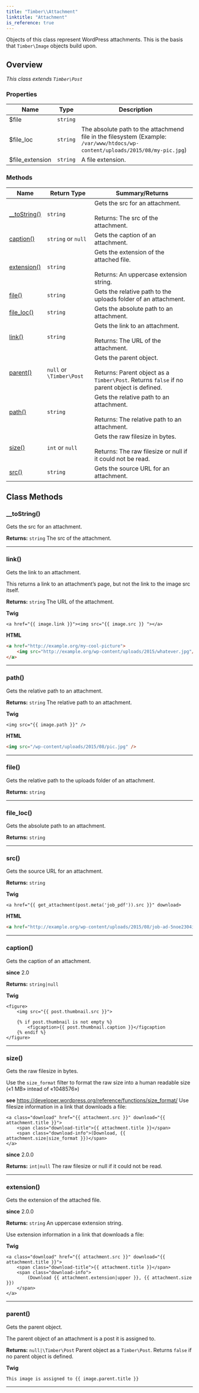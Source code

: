 ```yaml
---
title: "Timber\\​Attachment"
linktitle: "Attachment"
is_reference: true
---
```


Objects of this class represent WordPress attachments. This is the basis that `Timber\Image`
objects build upon.

<!--more-->

## Overview

*This class extends `Timber\Post`*  
  

### Properties

<div class="table-properties">

| Name | Type | Description |
| --- | --- | --- |
| <span class="property-name">$file</span> | <span class="property-type">`string`</span> | <span class="property-description"></span> |
| <span class="property-name">$file_loc</span> | <span class="property-type">`string`</span> | <span class="property-description">The absolute path to the attachmend file in the filesystem (Example: `/var/www/htdocs/wp-content/uploads/2015/08/my-pic.jpg`)</span> |
| <span class="property-name">$file_extension</span> | <span class="property-type">`string`</span> | <span class="property-description">A file extension.</span> |

</div>

### Methods

<div class="table-methods">

| Name | Return Type | Summary/Returns |
| --- | --- | --- |
| <span class="method-name">[__toString()](#__toString)</span> | <span class="method-type">`string`</span> | <span class="method-description">Gets the src for an attachment.<br><br><span class="method-return"><span class="method-return-label">Returns:</span> The src of the attachment.</span></span> |
| <span class="method-name">[caption()](#caption)</span> | <span class="method-type">`string` or `null`</span> | <span class="method-description">Gets the caption of an attachment.</span> |
| <span class="method-name">[extension()](#extension)</span> | <span class="method-type">`string`</span> | <span class="method-description">Gets the extension of the attached file.<br><br><span class="method-return"><span class="method-return-label">Returns:</span> An uppercase extension string.</span></span> |
| <span class="method-name">[file()](#file)</span> | <span class="method-type">`string`</span> | <span class="method-description">Gets the relative path to the uploads folder of an attachment.</span> |
| <span class="method-name">[file_loc()](#file_loc)</span> | <span class="method-type">`string`</span> | <span class="method-description">Gets the absolute path to an attachment.</span> |
| <span class="method-name">[link()](#link)</span> | <span class="method-type">`string`</span> | <span class="method-description">Gets the link to an attachment.<br><br><span class="method-return"><span class="method-return-label">Returns:</span> The URL of the attachment.</span></span> |
| <span class="method-name">[parent()](#parent)</span> | <span class="method-type">`null` or `\Timber\Post`</span> | <span class="method-description">Gets the parent object.<br><br><span class="method-return"><span class="method-return-label">Returns:</span> Parent object as a `Timber\Post`. Returns `false` if no parent object is defined.</span></span> |
| <span class="method-name">[path()](#path)</span> | <span class="method-type">`string`</span> | <span class="method-description">Gets the relative path to an attachment.<br><br><span class="method-return"><span class="method-return-label">Returns:</span> The relative path to an attachment.</span></span> |
| <span class="method-name">[size()](#size)</span> | <span class="method-type">`int` or `null`</span> | <span class="method-description">Gets the raw filesize in bytes.<br><br><span class="method-return"><span class="method-return-label">Returns:</span> The raw filesize or null if it could not be read.</span></span> |
| <span class="method-name">[src()](#src)</span> | <span class="method-type">`string`</span> | <span class="method-description">Gets the source URL for an attachment.</span> |

</div>


## Class Methods

### \_\_toString()

Gets the src for an attachment.

**Returns:** `string` The src of the attachment.

---

### link()

Gets the link to an attachment.

This returns a link to an attachment’s page, but not the link to the image src itself.

**Returns:** `string` The URL of the attachment.

**Twig**

```twig
<a href="{{ image.link }}"><img src="{{ image.src }} "></a>
```
**HTML**

```html
<a href="http://example.org/my-cool-picture">
    <img src="http://example.org/wp-content/uploads/2015/whatever.jpg"/>
</a>
```

---

### path()

Gets the relative path to an attachment.

**Returns:** `string` The relative path to an attachment.

**Twig**

```twig
<img src="{{ image.path }}" />
```
**HTML**

```html
<img src="/wp-content/uploads/2015/08/pic.jpg" />
```

---

### file()

Gets the relative path to the uploads folder of an attachment.

**Returns:** `string` 

---

### file\_loc()

Gets the absolute path to an attachment.

**Returns:** `string` 

---

### src()

Gets the source URL for an attachment.

**Returns:** `string` 

**Twig**

```twig
<a href="{{ get_attachment(post.meta('job_pdf')).src }}" download>
```
**HTML**

```html
<a href="http://example.org/wp-content/uploads/2015/08/job-ad-5noe2304i.pdf" download>
```

---

### caption()

Gets the caption of an attachment.

**since** 2.0

**Returns:** `string|null` 

**Twig**

```twig
<figure>
    <img src="{{ post.thumbnail.src }}">

    {% if post.thumbnail is not empty %}
        <figcaption>{{ post.thumbnail.caption }}</figcaption
    {% endif %}
</figure>
```

---

### size()

Gets the raw filesize in bytes.

Use the `size_format` filter to format the raw size into a human readable size («1 MB» intead of «1048576»)

**see** https://developer.wordpress.org/reference/functions/size_format/ Use filesize information in a link that downloads a file:

```twig
<a class="download" href="{{ attachment.src }}" download="{{ attachment.title }}">
    <span class="download-title">{{ attachment.title }}</span>
    <span class="download-info">(Download, {{ attachment.size|size_format }})</span>
</a>
```

**since** 2.0.0

**Returns:** `int|null` The raw filesize or null if it could not be read.

---

### extension()

Gets the extension of the attached file.

**since** 2.0.0

**Returns:** `string` An uppercase extension string.

Use extension information in a link that downloads a file:

**Twig**

```twig
<a class="download" href="{{ attachment.src }}" download="{{ attachment.title }}">
    <span class="download-title">{{ attachment.title }}</span>
    <span class="download-info">
        (Download {{ attachment.extension|upper }}, {{ attachment.size }})
    </span>
</a>
```

---

### parent()

Gets the parent object.

The parent object of an attachment is a post it is assigned to.

**Returns:** `null|\Timber\Post` Parent object as a `Timber\Post`. Returns `false` if no parent
object is defined.

**Twig**

```twig
This image is assigned to {{ image.parent.title }}
```

---

